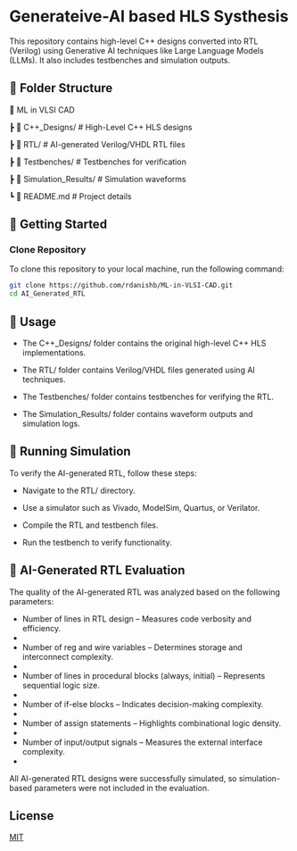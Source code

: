 # Generateive-AI based HLS Systhesis

This repository contains high-level C++ designs converted into RTL (Verilog) using Generative AI techniques like Large Language Models (LLMs). It also includes testbenches and simulation outputs.

## 📂 Folder Structure
📁 ML in VLSI CAD

┣ 📂 C++_Designs/ # High-Level C++ HLS designs

┣ 📂 RTL/ # AI-generated Verilog/VHDL RTL files

┣ 📂 Testbenches/ # Testbenches for verification

┣ 📂 Simulation_Results/ # Simulation waveforms

┗ 📜 README.md # Project details

## 🚀 Getting Started
### Clone Repository
To clone this repository to your local machine, run the following command:
```sh
git clone https://github.com/rdanishb/ML-in-VLSI-CAD.git
cd AI_Generated_RTL
```

## 📌 Usage
- The C++_Designs/ folder contains the original high-level C++ HLS implementations.

- The RTL/ folder contains Verilog/VHDL files generated using AI techniques.

- The Testbenches/ folder contains testbenches for verifying the RTL.

- The Simulation_Results/ folder contains waveform outputs and simulation logs.

## 🔧 Running Simulation
To verify the AI-generated RTL, follow these steps:

- Navigate to the RTL/ directory.

- Use a simulator such as Vivado, ModelSim, Quartus, or Verilator.

- Compile the RTL and testbench files.

- Run the testbench to verify functionality.

## 🤖 AI-Generated RTL Evaluation
The quality of the AI-generated RTL was analyzed based on the following parameters:

- Number of lines in RTL design – Measures code verbosity and efficiency.
- 
- Number of reg and wire variables – Determines storage and interconnect complexity.
- 
- Number of lines in procedural blocks (always, initial) – Represents sequential logic size.
- 
- Number of if-else blocks – Indicates decision-making complexity.
- 
- Number of assign statements – Highlights combinational logic density.
- 
- Number of input/output signals – Measures the external interface complexity.
- 
All AI-generated RTL designs were successfully simulated, so simulation-based parameters were not included in the evaluation.



## License

[MIT](https://choosealicense.com/licenses/mit/)
